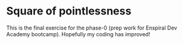 # Square of pointlessness

This is the final exercise for the phase-0 (prep work for Enspiral Dev Academy bootcamp). Hopefully my coding has improved!
